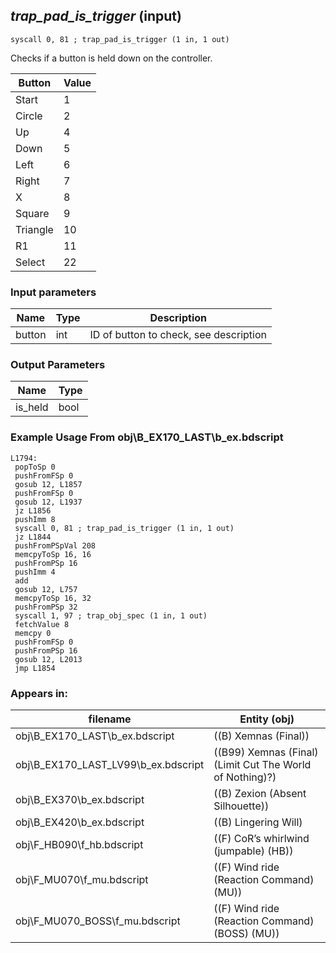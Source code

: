 ## *trap_pad_is_trigger* (input)

`syscall 0, 81 ; trap_pad_is_trigger (1 in, 1 out)`

Checks if a button is held down on the controller.

| Button | Value |
|--------|-------|
| Start  | 1     |
| Circle | 2     |
| Up     | 4     |
| Down   | 5     |
| Left   | 6     |
| Right  | 7     |
| X      | 8     |
| Square | 9     |
| Triangle | 10  |
| R1     | 11    |
| Select | 22    |

### Input parameters
| Name | Type | Description
|------|------|------------
| button   | int   | ID of button to check, see description


### Output Parameters
| Name | Type
|------|-----
| is_held   | bool   
### Example Usage From obj\B_EX170_LAST\b_ex.bdscript
```plaintext
L1794:
 popToSp 0
 pushFromFSp 0
 gosub 12, L1857
 pushFromFSp 0
 gosub 12, L1937
 jz L1856
 pushImm 8
 syscall 0, 81 ; trap_pad_is_trigger (1 in, 1 out)
 jz L1844
 pushFromPSpVal 208
 memcpyToSp 16, 16
 pushFromPSp 16
 pushImm 4
 add 
 gosub 12, L757
 memcpyToSp 16, 32
 pushFromPSp 32
 syscall 1, 97 ; trap_obj_spec (1 in, 1 out)
 fetchValue 8
 memcpy 0
 pushFromFSp 0
 pushFromPSp 16
 gosub 12, L2013
 jmp L1854
```


### Appears in:
| filename | Entity (obj)
|----------|-------------
| obj\B_EX170_LAST\b_ex.bdscript       | ((B) Xemnas (Final))          
| obj\B_EX170_LAST_LV99\b_ex.bdscript       | ((B99) Xemnas (Final) (Limit Cut The World of Nothing)?)          
| obj\B_EX370\b_ex.bdscript       | ((B) Zexion (Absent Silhouette))          
| obj\B_EX420\b_ex.bdscript       | ((B) Lingering Will)          
| obj\F_HB090\f_hb.bdscript       | ((F) CoR’s whirlwind (jumpable) (HB))          
| obj\F_MU070\f_mu.bdscript       | ((F) Wind ride (Reaction Command) (MU))          
| obj\F_MU070_BOSS\f_mu.bdscript       | ((F) Wind ride (Reaction Command) (BOSS) (MU))          



